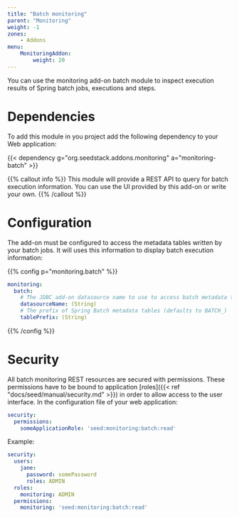 ```yaml
---
title: "Batch monitoring"
parent: "Monitoring"
weight: -1
zones:
    - Addons
menu:
    MonitoringAddon:
        weight: 20
---
```


You can use the monitoring add-on batch module to inspect execution results of Spring batch jobs, executions and 
steps.<!--more-->
 
# Dependencies 
 
To add this module in you project add the following dependency to your Web application:

{{< dependency g="org.seedstack.addons.monitoring" a="monitoring-batch" >}}

{{% callout info %}}
This module will provide a REST API to query for batch execution information. You can use the UI provided by this add-on 
or write your own.
{{% /callout %}}

# Configuration 

The add-on must be configured to access the metadata tables written by your batch jobs. It will uses this information
to display batch execution information: 

{{% config p="monitoring.batch" %}}
```yaml
monitoring:
  batch:
    # The JDBC add-on datasource name to use to access batch metadata tables
    datasourceName: (String)
    # The prefix of Spring Batch metadata tables (defaults to BATCH_)
    tablePrefix: (String)
```
{{% /config %}}

# Security

All batch monitoring REST resources are secured with permissions. These permissions have to be bound to application 
[roles]({{< ref "docs/seed/manual/security.md" >}}) in order to allow access to the user interface. In the configuration
file of your web application:

```yaml
security:
  permissions:
    someApplicationRole: 'seed:monitoring:batch:read' 
```

Example:

```yaml
security:
  users:
    jane: 
      password: somePassword
      roles: ADMIN
  roles:
    monitoring: ADMIN
  permissions:
    monitoring: 'seed:monitoring:batch:read' 
```

